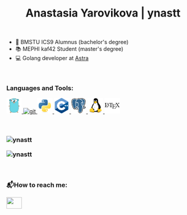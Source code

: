 <!--
**ynastt/ynastt** is a ✨ _special_ ✨ repository because its `README.md` (this file) appears on your GitHub profile.

Here are some ideas to get you started:

- 🔭 I’m currently working on ...
- 🌱 I’m currently learning ...
- 👯 I’m looking to collaborate on ...
- 🤔 I’m looking for help with ...
- 💬 Ask me about ...
- 📫 How to reach me: ...
- 😄 Pronouns: ...
- ⚡ Fun fact: ...
-->


<h1 align="center">Anastasia Yarovikova | ynastt</h1>

<br>

- :notebook: BMSTU ICS9 Alumnus (bachelor's degree)
- :books: MEPHI kaf42 Student (master's degree)
- :computer: Golang developer at [Astra](https://astragroup.ru/)
<br>

<h3 align="left">Languages and Tools:</h3>
<p align="left", color='black'> <a href="https://go.dev/" target="_blank" rel="noreferrer"> <img
      src="https://raw.githubusercontent.com/devicons/devicon/master/icons/go/go-original.svg"
      alt="swift" width="40" height="40" /> </a> 
  <a href="https://git-scm.com/" target="_blank" rel="noreferrer">
    <img src="https://www.vectorlogo.zone/logos/git-scm/git-scm-icon.svg" alt="git" width="40" height="40" /> </a>
  <a href="https://www.python.org" target="_blank" rel="noreferrer">
    <img src="https://raw.githubusercontent.com/devicons/devicon/master/icons/python/python-original.svg" alt="python"
      width="40" height="40" /> </a>
  <a href="https://www.cprogramming.com/" target="_blank"
    rel="noreferrer"> <img src="https://raw.githubusercontent.com/devicons/devicon/master/icons/cplusplus/cplusplus-original.svg"
      alt="cplusplus" width="40" height="40" /> </a>     
  <a href="https://www.postgresql.org" target="_blank" rel="noreferrer"> <img
      src="https://raw.githubusercontent.com/devicons/devicon/master/icons/postgresql/postgresql-original.svg"
      alt="postgresql" width="40" height="40" /> </a>
  <a href="https://www.linux.org/" target="_blank" rel="noreferrer"> <img
      src="https://raw.githubusercontent.com/devicons/devicon/master/icons/linux/linux-original.svg" alt="linux"
      width="40" height="40" /> </a> 
  <a href="https://www.latex-project.org/" target="_blank" rel="noreferrer"> <img
      src="https://raw.githubusercontent.com/devicons/devicon/master/icons/latex/latex-original.svg" alt="latex"
      width="40" height="40" /> </a> 

</p>

<br>
<h3 align="left">
 <p><img align="center" src="https://github-readme-stats.vercel.app/api?username=ynastt&show_icons=true&locale=en&theme=dark&background=000000" alt="ynastt" /> 
<!-- &nbsp; -->

</p>

<p><img align="center" src="https://github-readme-streak-stats.herokuapp.com/?user=ynastt&theme=dark&" alt="ynastt" /></p>
<br>

<h3 align="left">📬How to reach me:</h3>
<p align="left">
  <a href="https://t.me/ynastt" target="blank"><img align="center"
      src="https://www.svgrepo.com/show/303292/telegram-logo.svg" height="30" width="40" /></a>
 <!-- <a href="https://vk.com/nasstttt" target="blank"><img align="center"
      src="https://raw.githubusercontent.com/rahuldkjain/github-profile-readme-generator/master/src/images/icons/Social/vk.svg"
      alt="ynastt" height="30" width="40" /></a>  -->
</p>
